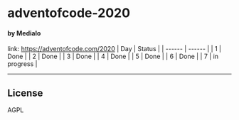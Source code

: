 # adventofcode-2020
#### by Medialo

link: https://adventofcode.com/2020
| Day | Status |
| ------ | ------ |
| 1 | Done |
| 2 | Done |
| 3 | Done |
| 4 | Done |
| 5 | Done |
| 6 | Done |
| 7 | in progress |

----
License
----
AGPL
